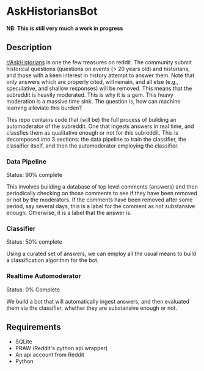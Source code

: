 # AskHistoriansBot

**NB: This is still very much a work in progress**

## Description
[r/AskHistorians](www.reddit.com/r/AskHistorians) is one the few treasures on reddit. The community submit historical questions (questions on events (> 20 years old) and historians, and those with a keen interest in history attempt to answer them. Note that only answers which are properly cited, will remain, and all else (e.g., speculative, and shallow responses) will be removed. This means that the subreddit is heavily moderated. This is why it is a gem. This heavy moderation is a massive time sink. The question is, how can machine learning alleviate this burden?

This repo contains code that (will be) the full process of building an automoderator of the subreddit. One that ingests answers in real time, and classfies them as qualitative enough or not for this subreddit. This is decomposed into 3 sections: the data pipeline to train the classifier, the classifier itself, and then the automoderator employing the classifier.

### Data Pipeline
Status: 90% complete

This involves building a database of top level comments (answers) and then periodically checking on those comments to see if they have been removed or not by the moderators. If the comments have been removed after some period, say several days, this is a label for the comment as not substansive enough. Otherwise, it is a label that the answer is.

### Classifier
Status: 50% complete

Using a curated set of answers, we can employ all the usual means to build a classification algorithm for the bot.

### Realtime Automoderator
Status: 0% Complete

We build a bot that will automatically ingest answers, and then evaluated them via the classifier, whether they are substansive enough or not.

## Requirements
- SQLite
- PRAW (Reddit's python api wrapper)
- An api account from Reddit
- Python


